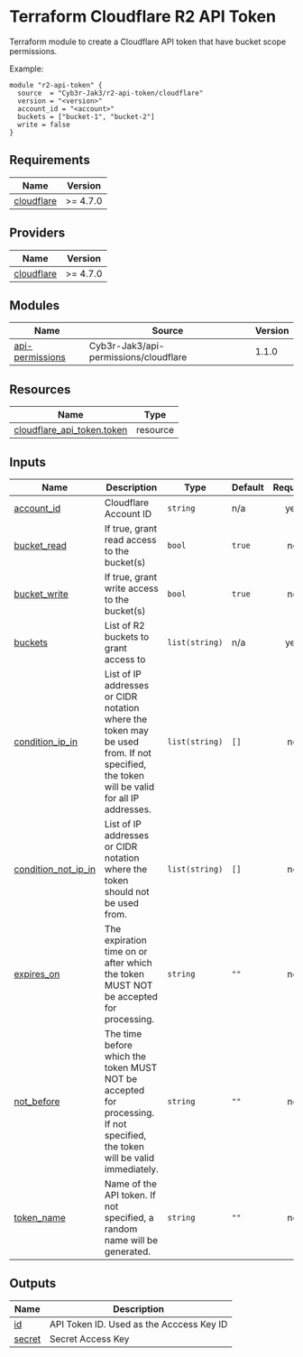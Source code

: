 # Terraform Cloudflare R2 API Token

Terraform module to create a Cloudflare API token that have bucket scope permissions.

Example:
```hcl
module "r2-api-token" {
  source  = "Cyb3r-Jak3/r2-api-token/cloudflare"
  version = "<version>"
  account_id = "<account>"
  buckets = ["bucket-1", "bucket-2"]
  write = false
}
```
<!-- BEGIN_TF_DOCS -->
## Requirements

| Name | Version |
|------|---------|
| <a name="requirement_cloudflare"></a> [cloudflare](#requirement\_cloudflare) | >= 4.7.0 |

## Providers

| Name | Version |
|------|---------|
| <a name="provider_cloudflare"></a> [cloudflare](#provider\_cloudflare) | >= 4.7.0 |

## Modules

| Name | Source | Version |
|------|--------|---------|
| <a name="module_api-permissions"></a> [api-permissions](#module\_api-permissions) | Cyb3r-Jak3/api-permissions/cloudflare | 1.1.0 |

## Resources

| Name | Type |
|------|------|
| [cloudflare_api_token.token](https://registry.terraform.io/providers/cloudflare/cloudflare/latest/docs/resources/api_token) | resource |

## Inputs

| Name | Description | Type | Default | Required |
|------|-------------|------|---------|:--------:|
| <a name="input_account_id"></a> [account\_id](#input\_account\_id) | Cloudflare Account ID | `string` | n/a | yes |
| <a name="input_bucket_read"></a> [bucket\_read](#input\_bucket\_read) | If true, grant read access to the bucket(s) | `bool` | `true` | no |
| <a name="input_bucket_write"></a> [bucket\_write](#input\_bucket\_write) | If true, grant write access to the bucket(s) | `bool` | `true` | no |
| <a name="input_buckets"></a> [buckets](#input\_buckets) | List of R2 buckets to grant access to | `list(string)` | n/a | yes |
| <a name="input_condition_ip_in"></a> [condition\_ip\_in](#input\_condition\_ip\_in) | List of IP addresses or CIDR notation where the token may be used from. If not specified, the token will be valid for all IP addresses. | `list(string)` | `[]` | no |
| <a name="input_condition_not_ip_in"></a> [condition\_not\_ip\_in](#input\_condition\_not\_ip\_in) | List of IP addresses or CIDR notation where the token should not be used from. | `list(string)` | `[]` | no |
| <a name="input_expires_on"></a> [expires\_on](#input\_expires\_on) | The expiration time on or after which the token MUST NOT be accepted for processing. | `string` | `""` | no |
| <a name="input_not_before"></a> [not\_before](#input\_not\_before) | The time before which the token MUST NOT be accepted for processing. If not specified, the token will be valid immediately. | `string` | `""` | no |
| <a name="input_token_name"></a> [token\_name](#input\_token\_name) | Name of the API token. If not specified, a random name will be generated. | `string` | `""` | no |

## Outputs

| Name | Description |
|------|-------------|
| <a name="output_id"></a> [id](#output\_id) | API Token ID. Used as the Acccess Key ID |
| <a name="output_secret"></a> [secret](#output\_secret) | Secret Access Key |
<!-- END_TF_DOCS -->